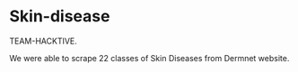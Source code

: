 # Skin-disease
TEAM-HACKTIVE.

We were able to scrape 22 classes of Skin Diseases from Dermnet website.


